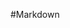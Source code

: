 #Markdown

<!-- # ==> heading 1
## ==>  heading 2
**txt** ==> gras
[Samsou1](https://github.com/Samsou1) ==> link
![what_to_diplay_when_hovering](./image.png) ==> img
*txt* ==> ital
- [ ] Point1 ==> checkbox
... ==> line of points -->